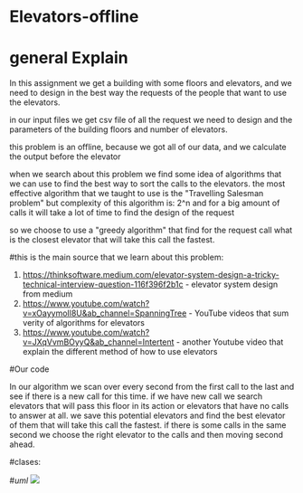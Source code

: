# Elevators-offline

# general Explain
In this assignment we get a building with some floors and elevators, and we need to design in the best way the requests of the people that want to use the elevators.

in our input files we get csv file of all the request we need to design and the parameters of the building floors and number of elevators.

this problem is an offline, because we got all of our data, and we calculate the output before the elevator

when we search about this problem we find some idea of algorithms that we can use to find the best way to sort the calls to the elevators.
the most effective algorithm that we taught to use is the "Travelling Salesman problem"
but complexity of this algorithm is: 2^n and for a big amount of calls it will take a lot of time to find the design of the request

so we choose to use a "greedy algorithm" that find for the request call what is the closest elevator that will take this call the fastest.
<br>

#this is the main source that we learn about this problem:
1. https://thinksoftware.medium.com/elevator-system-design-a-tricky-technical-interview-question-116f396f2b1c - elevator system design from medium
2. https://www.youtube.com/watch?v=xOayymoIl8U&ab_channel=SpanningTree - YouTube videos that sum verity of algorithms for elevators
3. https://www.youtube.com/watch?v=JXqVvmBOyyQ&ab_channel=Intertent - another Youtube video that explain the different method of how to use elevators


#Our code

In our algorithm we scan over every second from the first call to the last and see if there is a new call for this time.
if we have new call we search elevators that will pass this floor in its action or elevators that have no calls to answer at all.
we save this potential elevators and find the best elevator of them that will take this call the fastest.
if there is some calls in the same second we choose the right elevator to the calls and then moving second ahead.

#clases:


#*uml*
![](../../../Desktop/ex1/Uml.png)